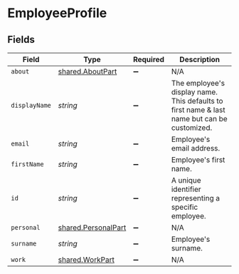 # EmployeeProfile


## Fields

| Field                                                                                       | Type                                                                                        | Required                                                                                    | Description                                                                                 |
| ------------------------------------------------------------------------------------------- | ------------------------------------------------------------------------------------------- | ------------------------------------------------------------------------------------------- | ------------------------------------------------------------------------------------------- |
| `about`                                                                                     | [shared.AboutPart](../../../sdk/models/shared/aboutpart.md)                                 | :heavy_minus_sign:                                                                          | N/A                                                                                         |
| `displayName`                                                                               | *string*                                                                                    | :heavy_minus_sign:                                                                          | The employee's display name. This defaults to first name & last name but can be customized. |
| `email`                                                                                     | *string*                                                                                    | :heavy_minus_sign:                                                                          | Employee's email address.                                                                   |
| `firstName`                                                                                 | *string*                                                                                    | :heavy_minus_sign:                                                                          | Employee's first name.                                                                      |
| `id`                                                                                        | *string*                                                                                    | :heavy_minus_sign:                                                                          | A unique identifier representing a specific employee.                                       |
| `personal`                                                                                  | [shared.PersonalPart](../../../sdk/models/shared/personalpart.md)                           | :heavy_minus_sign:                                                                          | N/A                                                                                         |
| `surname`                                                                                   | *string*                                                                                    | :heavy_minus_sign:                                                                          | Employee's surname.                                                                         |
| `work`                                                                                      | [shared.WorkPart](../../../sdk/models/shared/workpart.md)                                   | :heavy_minus_sign:                                                                          | N/A                                                                                         |